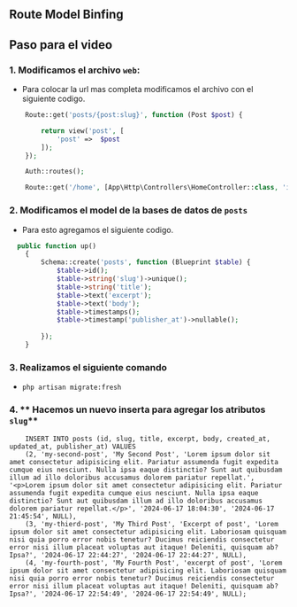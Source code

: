 ## Route Model Binfing

## Paso para el video

### 1. **Modificamos el archivo `web`:**

- Para colocar la url mas completa modificamos el archivo con el siguiente codigo.

```php
    Route::get('posts/{post:slug}', function (Post $post) {

        return view('post', [
            'post' =>  $post
        ]);
    });

    Auth::routes();

    Route::get('/home', [App\Http\Controllers\HomeController::class, 'index'])->name('home');

```

### 2. **Modificamos el model de la bases de datos de `posts`**

- Para esto agregamos el siguiente codigo.

```php
  public function up()
    {
        Schema::create('posts', function (Blueprint $table) {
            $table->id();
            $table->string('slug')->unique();
            $table->string('title');
            $table->text('excerpt');
            $table->text('body');
            $table->timestamps();
            $table->timestamp('publisher_at')->nullable();
            
        });
    }

```

### 3. **Realizamos el siguiente comando**

- `php artisan migrate:fresh`

### 4. ** Hacemos un nuevo inserta para agregar los atributos `slug`**


```mysql
    INSERT INTO posts (id, slug, title, excerpt, body, created_at, updated_at, publisher_at) VALUES
    (2, 'my-second-post', 'My Second Post', 'Lorem ipsum dolor sit amet consectetur adipisicing elit. Pariatur assumenda fugit expedita cumque eius nesciunt. Nulla ipsa eaque distinctio? Sunt aut quibusdam illum ad illo doloribus accusamus dolorem pariatur repellat.', '<p>Lorem ipsum dolor sit amet consectetur adipisicing elit. Pariatur assumenda fugit expedita cumque eius nesciunt. Nulla ipsa eaque distinctio? Sunt aut quibusdam illum ad illo doloribus accusamus dolorem pariatur repellat.</p>', '2024-06-17 18:04:30', '2024-06-17 21:45:54', NULL),
    (3, 'my-thierd-post', 'My Third Post', 'Excerpt of post', 'Lorem ipsum dolor sit amet consectetur adipisicing elit. Laboriosam quisquam nisi quia porro error nobis tenetur? Ducimus reiciendis consectetur error nisi illum placeat voluptas aut itaque! Deleniti, quisquam ab? Ipsa?', '2024-06-17 22:44:27', '2024-06-17 22:44:27', NULL),
    (4, 'my-fourth-post', 'My Fourth Post', 'excerpt of post', 'Lorem ipsum dolor sit amet consectetur adipisicing elit. Laboriosam quisquam nisi quia porro error nobis tenetur? Ducimus reiciendis consectetur error nisi illum placeat voluptas aut itaque! Deleniti, quisquam ab? Ipsa?', '2024-06-17 22:54:49', '2024-06-17 22:54:49', NULL);
```


